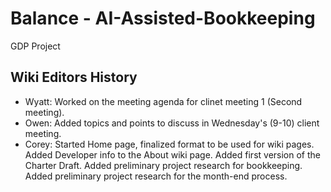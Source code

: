# Balance - AI-Assisted-Bookkeeping
GDP Project

## Wiki Editors History
* Wyatt: Worked on the meeting agenda for clinet meeting 1 (Second meeting).
* Owen: Added topics and points to discuss in Wednesday's (9-10) client meeting.
* Corey: Started Home page, finalized format to be used for wiki pages. Added Developer info to the About wiki page. Added first version of the Charter Draft. Added preliminary project research for bookkeeping. Added preliminary project research for the month-end process.
